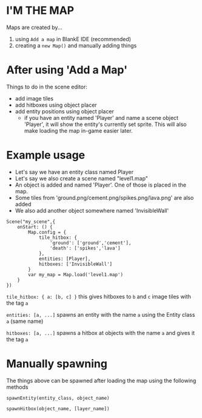 # I'M THE MAP

Maps are created by...

1. using `Add a map` in BlankE IDE (recommended)
2. creating a `new Map()` and manually adding things

# After using 'Add a Map'

Things to do in the scene editor:

* add image tiles
* add hitboxes using object placer
* add entity positions using object placer
  * if you have an entity named 'Player' and name a scene object 'Player', it will show the entity's currently set sprite. This will also make loading the map in-game easier later.

# Example usage

* Let's say we have an entity class named Player
* Let's say we also create a scene named "level1.map"
* An object is added and named 'Player'. One of those is placed in the map.
* Some tiles from 'ground.png/cement.png/spikes.png/lava.png' are also added
* We also add another object somewhere named 'InvisibleWall'


```
Scene("my_scene",{
    onStart: () {
        Map.config = {
            tile_hitbox: {
                'ground': ['ground','cement'],
                'death': ['spikes','lava']
            },
            entities: [Player],
            hitboxes: ['InvisibleWall']
        }
        var my_map = Map.load('level1.map')
    }
})
```

`tile_hitbox: { a: [b, c] }` this gives hitboxes to `b` and `c` image tiles with the tag `a`

`entities: [a, ...]` spawns an entity with the name `a` using the Entity class `a` (same name)

`hitboxes: [a, ...]` spawns a hitbox at objects with the name `a` and gives it the tag `a`

# Manually spawning

The things above can be spawned after loading the map using the following methods

`spawnEntity(entity_class, object_name)`

`spawnHitbox(object_name, [layer_name])`